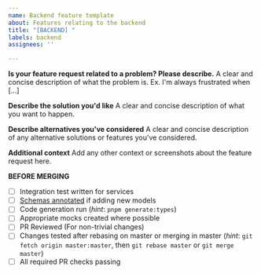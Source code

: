 ```yaml
---
name: Backend feature template
about: Features relating to the backend
title: "[BACKEND] "
labels: backend
assignees: ''

---
```


**Is your feature request related to a problem? Please describe.**
A clear and concise description of what the problem is. Ex. I'm always frustrated when [...]

**Describe the solution you'd like**
A clear and concise description of what you want to happen.

**Describe alternatives you've considered**
A clear and concise description of any alternative solutions or features you've considered.

**Additional context**
Add any other context or screenshots about the feature request here.

**BEFORE MERGING**
- [ ] Integration test written for services
- [ ] [Schemas annotated](https://link.com) if adding new models
- [ ] Code generation run (*hint*: `pnpm generate:types`)
- [ ] Appropriate mocks created where possible
- [ ] PR Reviewed (For non-trivial changes)
- [ ] Changes tested after rebasing on master or merging in master (*hint*: `git fetch origin master:master`, then `git rebase master` or `git merge master`)
- [ ] All required PR checks passing
